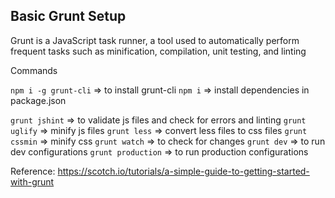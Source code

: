 ## Basic Grunt Setup

Grunt is a JavaScript task runner, a tool used to automatically perform frequent tasks such as minification, compilation, unit testing, and linting

Commands

`npm i -g grunt-cli` => to install grunt-cli
`npm i` => install dependencies in package.json

`grunt jshint` => to validate js files and check for errors and linting
`grunt uglify` => minify js files
`grunt less` => convert less files to css files
`grunt cssmin` => minify css
`grunt watch` => to check for changes
`grunt dev` => to run dev configurations
`grunt production` => to run production configurations

Reference: https://scotch.io/tutorials/a-simple-guide-to-getting-started-with-grunt
